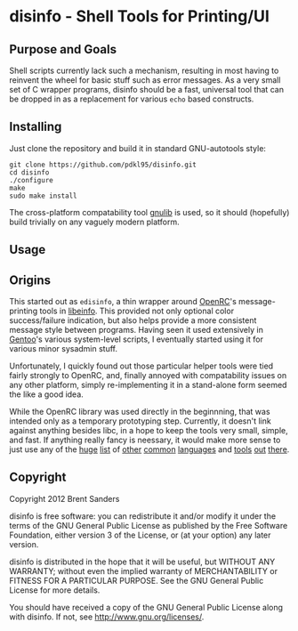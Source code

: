 disinfo - Shell Tools for Printing/UI
=====================================

Purpose and Goals
-----------------


Shell scripts currently lack such a mechanism, resulting in most
having to reinvent the wheel for basic stuff such as error
messages. As a very small set of C wrapper programs, disinfo should
be a fast, universal tool that can be dropped in as a replacement for
various `echo` based constructs.

Installing
----------

Just clone the repository and build it in standard GNU-autotools style:

    git clone https://github.com/pdkl95/disinfo.git
    cd disinfo
    ./configure
    make
    sudo make install

The cross-platform compatability tool
[gnulib](http://www.gnu.org/software/gnulib/)
is used, so it should (hopefully) build trivially
on any vaguely modern platform.


Usage
-----

Origins
-------

This started out as `edisinfo`, a thin wrapper around
[OpenRC](http://www.gentoo.org/proj/en/base/openrc/)'s
message-printing tools in
[libeinfo](http://git.overlays.gentoo.org/gitweb/?p=proj/openrc.git;a=tree;f=src/libeinfo).
This provided not only optional color success/failure indication, but
also helps provide a more consistent message style between programs.
Having seen it used extensively in [Gentoo](http://www.gentoo.org)'s
various system-level scripts, I eventually started using it for
various minor sysadmin stuff.

Unfortunately, I quickly found out those particular helper tools
were tied fairly strongly to OpenRC, and, finally annoyed with
compatability issues on any other platform, simply re-implementing
it in a stand-alone form seemed the like a good idea.

While the OpenRC library was used directly in the beginnning, that
was intended only as a temporary prototyping step. Currently,
it doesn't link against anything besides libc, in a hope
to keep the tools very small, simple, and fast. If anything
really fancy is neessary, it would make more sense to just use
any of the
[huge](http://ruby-lang.org)
[list](http://www.perl.org)
of
[other](http://www.tcl.tk)
[common](http://www.python.org)
[languages](http://www.zsh.org)
and
[tools](http://code.google.com/p/yad)
[out](http://boxes.thomasjensen.com)
[there](http://caca.zoy.org/wiki/toilet).


Copyright
---------

Copyright 2012 Brent Sanders

disinfo is free software: you can redistribute it and/or modify
it under the terms of the GNU General Public License as published by
the Free Software Foundation, either version 3 of the License, or
(at your option) any later version.

disinfo is distributed in the hope that it will be useful,
but WITHOUT ANY WARRANTY; without even the implied warranty of
MERCHANTABILITY or FITNESS FOR A PARTICULAR PURPOSE.  See the
GNU General Public License for more details.

You should have received a copy of the GNU General Public License
along with disinfo.  If not, see <http://www.gnu.org/licenses/>.

